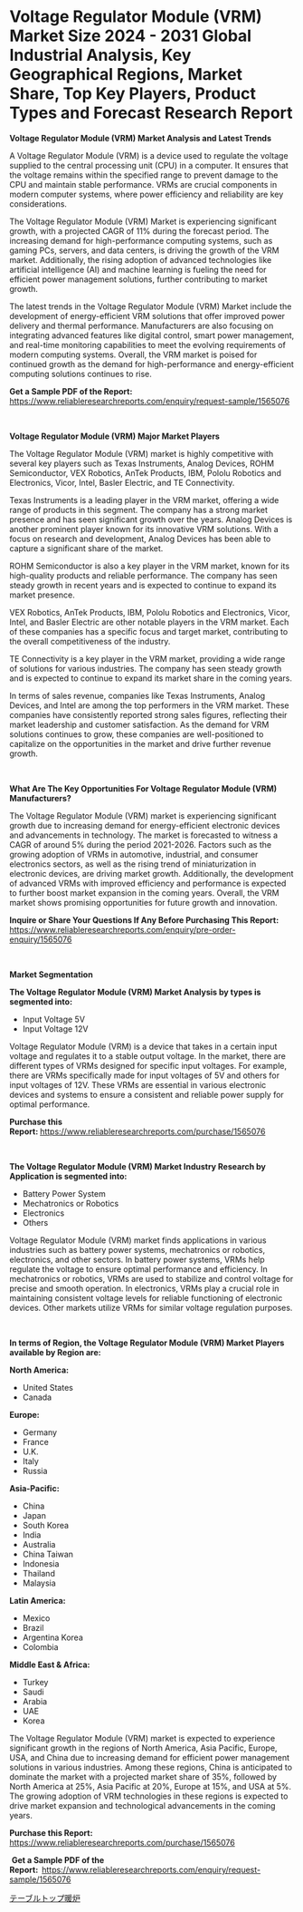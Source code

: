 <p><h1>Voltage Regulator Module (VRM) Market Size 2024 - 2031 Global Industrial Analysis, Key Geographical Regions, Market Share, Top Key Players, Product Types and Forecast Research Report</h1></p><p><strong>Voltage Regulator Module (VRM) Market Analysis and Latest Trends</strong></p>
<p><p>A Voltage Regulator Module (VRM) is a device used to regulate the voltage supplied to the central processing unit (CPU) in a computer. It ensures that the voltage remains within the specified range to prevent damage to the CPU and maintain stable performance. VRMs are crucial components in modern computer systems, where power efficiency and reliability are key considerations.</p><p>The Voltage Regulator Module (VRM) Market is experiencing significant growth, with a projected CAGR of 11% during the forecast period. The increasing demand for high-performance computing systems, such as gaming PCs, servers, and data centers, is driving the growth of the VRM market. Additionally, the rising adoption of advanced technologies like artificial intelligence (AI) and machine learning is fueling the need for efficient power management solutions, further contributing to market growth.</p><p>The latest trends in the Voltage Regulator Module (VRM) Market include the development of energy-efficient VRM solutions that offer improved power delivery and thermal performance. Manufacturers are also focusing on integrating advanced features like digital control, smart power management, and real-time monitoring capabilities to meet the evolving requirements of modern computing systems. Overall, the VRM market is poised for continued growth as the demand for high-performance and energy-efficient computing solutions continues to rise.</p></p>
<p><strong>Get a Sample PDF of the Report:&nbsp;</strong> <a href="https://www.reliableresearchreports.com/enquiry/request-sample/1565076">https://www.reliableresearchreports.com/enquiry/request-sample/1565076</a></p>
<p>&nbsp;</p>
<p><strong>Voltage Regulator Module (VRM) Major Market Players</strong></p>
<p><p>The Voltage Regulator Module (VRM) market is highly competitive with several key players such as Texas Instruments, Analog Devices, ROHM Semiconductor, VEX Robotics, AnTek Products, IBM, Pololu Robotics and Electronics, Vicor, Intel, Basler Electric, and TE Connectivity. </p><p>Texas Instruments is a leading player in the VRM market, offering a wide range of products in this segment. The company has a strong market presence and has seen significant growth over the years. Analog Devices is another prominent player known for its innovative VRM solutions. With a focus on research and development, Analog Devices has been able to capture a significant share of the market.</p><p>ROHM Semiconductor is also a key player in the VRM market, known for its high-quality products and reliable performance. The company has seen steady growth in recent years and is expected to continue to expand its market presence.</p><p>VEX Robotics, AnTek Products, IBM, Pololu Robotics and Electronics, Vicor, Intel, and Basler Electric are other notable players in the VRM market. Each of these companies has a specific focus and target market, contributing to the overall competitiveness of the industry.</p><p>TE Connectivity is a key player in the VRM market, providing a wide range of solutions for various industries. The company has seen steady growth and is expected to continue to expand its market share in the coming years.</p><p>In terms of sales revenue, companies like Texas Instruments, Analog Devices, and Intel are among the top performers in the VRM market. These companies have consistently reported strong sales figures, reflecting their market leadership and customer satisfaction. As the demand for VRM solutions continues to grow, these companies are well-positioned to capitalize on the opportunities in the market and drive further revenue growth.</p></p>
<p>&nbsp;</p>
<p><strong>What Are The Key Opportunities For Voltage Regulator Module (VRM) Manufacturers?</strong></p>
<p><p>The Voltage Regulator Module (VRM) market is experiencing significant growth due to increasing demand for energy-efficient electronic devices and advancements in technology. The market is forecasted to witness a CAGR of around 5% during the period 2021-2026. Factors such as the growing adoption of VRMs in automotive, industrial, and consumer electronics sectors, as well as the rising trend of miniaturization in electronic devices, are driving market growth. Additionally, the development of advanced VRMs with improved efficiency and performance is expected to further boost market expansion in the coming years. Overall, the VRM market shows promising opportunities for future growth and innovation.</p></p>
<p><strong>Inquire or Share Your Questions If Any Before Purchasing This Report:</strong> <a href="https://www.reliableresearchreports.com/enquiry/pre-order-enquiry/1565076">https://www.reliableresearchreports.com/enquiry/pre-order-enquiry/1565076</a></p>
<p>&nbsp;</p>
<p><strong>Market Segmentation</strong></p>
<p><strong>The Voltage Regulator Module (VRM) Market Analysis by types is segmented into:</strong></p>
<p><ul><li>Input Voltage 5V</li><li>Input Voltage 12V</li></ul></p>
<p><p>Voltage Regulator Module (VRM) is a device that takes in a certain input voltage and regulates it to a stable output voltage. In the market, there are different types of VRMs designed for specific input voltages. For example, there are VRMs specifically made for input voltages of 5V and others for input voltages of 12V. These VRMs are essential in various electronic devices and systems to ensure a consistent and reliable power supply for optimal performance.</p></p>
<p><strong>Purchase this Report:&nbsp;</strong><a href="https://www.reliableresearchreports.com/purchase/1565076">https://www.reliableresearchreports.com/purchase/1565076</a></p>
<p>&nbsp;</p>
<p><strong>The Voltage Regulator Module (VRM) Market Industry Research by Application is segmented into:</strong></p>
<p><ul><li>Battery Power System</li><li>Mechatronics or Robotics</li><li>Electronics</li><li>Others</li></ul></p>
<p><p>Voltage Regulator Module (VRM) market finds applications in various industries such as battery power systems, mechatronics or robotics, electronics, and other sectors. In battery power systems, VRMs help regulate the voltage to ensure optimal performance and efficiency. In mechatronics or robotics, VRMs are used to stabilize and control voltage for precise and smooth operation. In electronics, VRMs play a crucial role in maintaining consistent voltage levels for reliable functioning of electronic devices. Other markets utilize VRMs for similar voltage regulation purposes.</p></p>
<p>&nbsp;</p>
<p><strong>In terms of Region, the Voltage Regulator Module (VRM) Market Players available by Region are:</strong></p>
<p>
    <p> <strong> North America: </strong>
        <ul>
            <li>United States</li>
            <li>Canada</li>
        </ul>
        </p> 
    <p> <strong> Europe: </strong>
        <ul>
            <li>Germany</li>
            <li>France</li>
            <li>U.K.</li>
            <li>Italy</li>
            <li>Russia</li>
        </ul>
        </p> 
    <p> <strong> Asia-Pacific: </strong>
        <ul>
            <li>China</li>
            <li>Japan</li>
            <li>South Korea</li>
            <li>India</li>
            <li>Australia</li>
            <li>China Taiwan</li>
            <li>Indonesia</li>
            <li>Thailand</li>
            <li>Malaysia</li>
        </ul>
        </p> 
    <p> <strong> Latin America: </strong>
        <ul>
            <li>Mexico</li>
            <li>Brazil</li>
            <li>Argentina Korea</li>
            <li>Colombia</li>
        </ul>
        </p> 
    <p> <strong> Middle East & Africa: </strong>
        <ul>
            <li>Turkey</li>
            <li>Saudi</li>
            <li>Arabia</li>
            <li>UAE</li>
            <li>Korea</li>
        </ul>
    </p>
    </p>
<p><p>The Voltage Regulator Module (VRM) market is expected to experience significant growth in the regions of North America, Asia Pacific, Europe, USA, and China due to increasing demand for efficient power management solutions in various industries. Among these regions, China is anticipated to dominate the market with a projected market share of 35%, followed by North America at 25%, Asia Pacific at 20%, Europe at 15%, and USA at 5%. The growing adoption of VRM technologies in these regions is expected to drive market expansion and technological advancements in the coming years.</p></p>
<p><strong>Purchase this Report: </strong><a href="https://www.reliableresearchreports.com/purchase/1565076">https://www.reliableresearchreports.com/purchase/1565076</a></p>
<p>&nbsp;<strong>Get a Sample PDF of the Report:&nbsp;&nbsp;</strong><a href="https://www.reliableresearchreports.com/enquiry/request-sample/1565076">https://www.reliableresearchreports.com/enquiry/request-sample/1565076</a></p>
<p><strong></strong></p>
<p><p><a href="https://github.com/SantosDicki04/Market-Research-Report-List-1/blob/main/479703212760.md">テーブルトップ暖炉</a></p></p>
